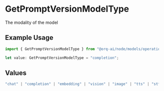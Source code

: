 # GetPromptVersionModelType

The modality of the model

## Example Usage

```typescript
import { GetPromptVersionModelType } from "@orq-ai/node/models/operations";

let value: GetPromptVersionModelType = "completion";
```

## Values

```typescript
"chat" | "completion" | "embedding" | "vision" | "image" | "tts" | "stt" | "rerank" | "moderations"
```